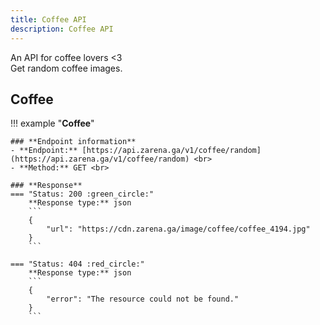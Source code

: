 ```yaml
---
title: Coffee API
description: Coffee API
---
```


An API for coffee lovers <3  
Get random coffee images.

## Coffee

!!! example "**Coffee**"

    ### **Endpoint information**
    - **Endpoint:** [https://api.zarena.ga/v1/coffee/random](https://api.zarena.ga/v1/coffee/random) <br>
    - **Method:** GET <br>

    ### **Response**
    === "Status: 200 :green_circle:"
        **Response type:** json
        ```
        {
            "url": "https://cdn.zarena.ga/image/coffee/coffee_4194.jpg"
        }
        ```

    === "Status: 404 :red_circle:"
        **Response type:** json
        ```
        {
            "error": "The resource could not be found."
        }
        ```
